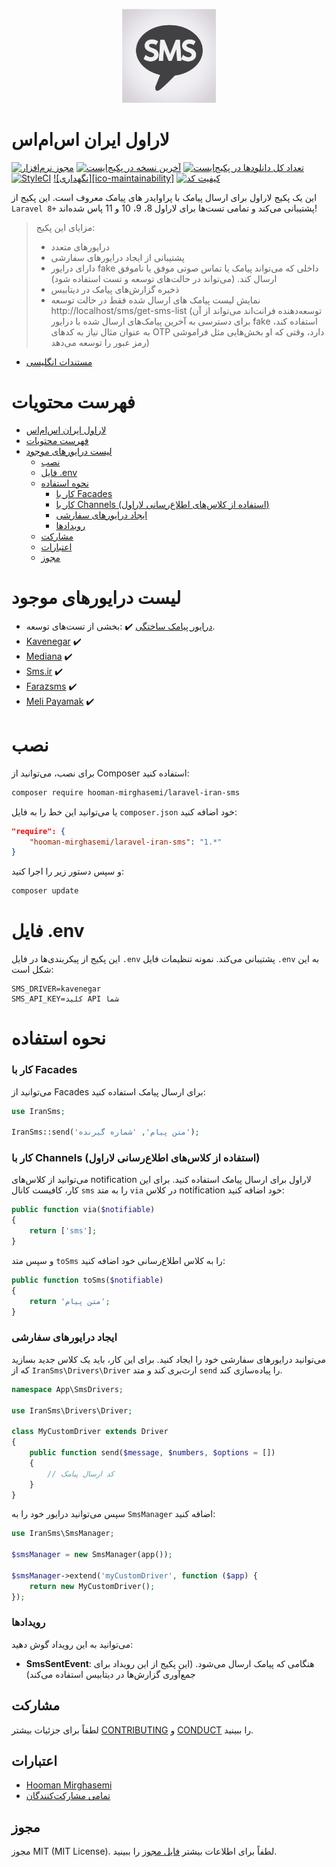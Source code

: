 
<p align="center"><img src="src/Resources/images/sms.jpg?raw=true" width="150px"></p>

# لاراول ایران اس‌ام‌اس

[![مجوز نرم‌افزار][ico-license]](LICENSE.md)
[![آخرین نسخه در پکیج‌ایست][ico-version]][link-packagist]
[![تعداد کل دانلودها در پکیج‌ایست][ico-download]][link-packagist]
[![StyleCI](https://github.styleci.io/repos/684210225/shield?branch=master)](https://github.styleci.io/repos/684210225)
[![نگهداری][ico-maintainability]](https://codeclimate.com/github/hooman-mirghasemi/Laravel-iran-sms/maintainability)
[![کیفیت کد][ico-code-quality]][link-code-quality]

این یک پکیج لاراول برای ارسال پیامک با پراوایدر های پیامک معروف است. این پکیج از `Laravel 8+` پشتیبانی می‌کند و تمامی تست‌ها برای لاراول 8، 9، 10 و 11 پاس شده‌اند!

> مزایای این پکیج:
> - درایورهای متعدد
> - پشتیبانی از ایجاد درایورهای سفارشی
> - دارای درایور fake داخلی که می‌تواند پیامک یا تماس صوتی موفق یا ناموفق ارسال کند. (می‌تواند در حالت‌های توسعه و تست استفاده شود)
> - ذخیره گزارش‌های پیامک در دیتابیس
> - نمایش لیست پیامک های ارسال شده فقط در حالت توسعه http://localhost/sms/get-sms-list (توسعه‌دهنده فرانت‌اند می‌تواند از آن برای دسترسی به آخرین پیامک‌های ارسال شده با درایور fake استفاده کند، به عنوان مثال نیاز به کدهای OTP دارد، وقتی که او بخش‌هایی مثل فراموشی رمز عبور را توسعه می‌دهد)

- [مستندات انگلیسی][link-en]

# فهرست محتویات

- [لاراول ایران اس‌ام‌اس](#laravel-iran-sms)
- [فهرست محتویات](#list-of-contents)
- [لیست درایورهای موجود](#list-of-available-drivers)
    - [نصب](#install)
    - [فایل .env](#env-file)
    - [نحوه استفاده](#how-to-use)
        - [کار با Facades](#working-with-Facades)
        - [کار با Channels (استفاده از کلاس‌های اطلاع‌رسانی لاراول)](#working-with-channels-(use-laravel-notification-classes))
        - [ایجاد درایورهای سفارشی](#create-custom-drivers)
        - [رویدادها](#events)
    - [مشارکت](#contributing)
    - [اعتبارات](#credits)
    - [مجوز](#license)

# لیست درایورهای موجود

- [درایور پیامک ساختگی](#fake-sms) :heavy_check_mark: :بخشی از تست‌های توسعه.
- [Kavenegar](#kavenegar) :heavy_check_mark:
- [Mediana](#mediana) :heavy_check_mark:
- [Sms.ir](#smsir) :heavy_check_mark:
- [Farazsms](#farazsms) :heavy_check_mark:
- [Meli Payamak](#meli-payamak) :heavy_check_mark:

# نصب

برای نصب، می‌توانید از Composer استفاده کنید:

```bash
composer require hooman-mirghasemi/laravel-iran-sms
```

یا می‌توانید این خط را به فایل `composer.json` خود اضافه کنید:

```json
"require": {
    "hooman-mirghasemi/laravel-iran-sms": "1.*"
}
```

و سپس دستور زیر را اجرا کنید:

```bash
composer update
```

# فایل .env

این پکیج از پیکربندی‌ها در فایل `.env` پشتیبانی می‌کند. نمونه تنظیمات فایل `.env` به این شکل است:

```
SMS_DRIVER=kavenegar
SMS_API_KEY=کلید API شما
```

# نحوه استفاده

### کار با Facades

می‌توانید از Facades برای ارسال پیامک استفاده کنید:

```php
use IranSms;

IranSms::send('متن پیام', 'شماره گیرنده');
```

### کار با Channels (استفاده از کلاس‌های اطلاع‌رسانی لاراول)

می‌توانید از کلاس‌های notification لاراول برای ارسال پیامک استفاده کنید. برای این کار، کافیست کانال `sms` را به متد `via` در کلاس notification خود اضافه کنید:

```php
public function via($notifiable)
{
    return ['sms'];
}
```

و سپس متد `toSms` را به کلاس اطلاع‌رسانی خود اضافه کنید:

```php
public function toSms($notifiable)
{
    return 'متن پیام';
}
```

### ایجاد درایورهای سفارشی

می‌توانید درایورهای سفارشی خود را ایجاد کنید. برای این کار، باید یک کلاس جدید بسازید که از `IranSms\Drivers\Driver` ارث‌بری کند و متد `send` را پیاده‌سازی کند.

```php
namespace App\SmsDrivers;

use IranSms\Drivers\Driver;

class MyCustomDriver extends Driver
{
    public function send($message, $numbers, $options = [])
    {
        // کد ارسال پیامک
    }
}
```

سپس می‌توانید درایور خود را به `SmsManager` اضافه کنید:

```php
use IranSms\SmsManager;

$smsManager = new SmsManager(app());

$smsManager->extend('myCustomDriver', function ($app) {
    return new MyCustomDriver();
});
```

### رویدادها

می‌توانید به این رویداد گوش دهید:

- **SmsSentEvent**: هنگامی که پیامک ارسال می‌شود. (این پکیج از این رویداد برای جمع‌آوری گزارش‌ها در دیتابیس استفاده می‌کند)

## مشارکت

لطفاً برای جزئیات بیشتر [CONTRIBUTING](CONTRIBUTING.md) و [CONDUCT](CONDUCT.md) را ببینید.

## اعتبارات

- [Hooman Mirghasemi][link-author]
- [تمامی مشارکت‌کنندگان][link-contributors]

## مجوز

مجوز MIT (MIT License). لطفاً برای اطلاعات بیشتر [فایل مجوز](LICENSE.md) را ببینید.

[ico-version]: https://img.shields.io/packagist/v/hooman-mirghasemi/laravel-iran-sms.svg?style=flat-square
[ico-download]: https://img.shields.io/packagist/dt/hooman-mirghasemi/laravel-iran-sms.svg?color=%23F18&style=flat-square
[ico-license]: https://img.shields.io/badge/license-MIT-brightgreen.svg?style=flat-square
[ico-code-quality]: https://img.shields.io/scrutinizer/quality/g/hooman-mirghasemi/laravel-iran-sms.svg?label=Code%20Quality&style=flat-square

[link-fa]: README-FA.md
[link-en]: README.md
[link-packagist]: https://packagist.org/packages/hooman-mirghasemi/laravel-iran-sms
[link-code-quality]: https://scrutinizer-ci.com/g/hooman-mirghasemi/laravel-iran-sms
[link-author]: https://github.com/hooman-mirghasemi
[link-contributors]: ../../contributors
